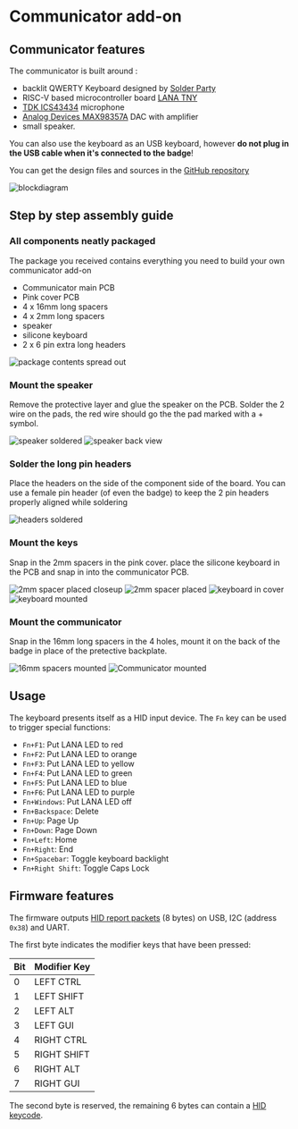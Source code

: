 # Communicator add-on

## Communicator features

The communicator is built around :

- backlit QWERTY Keyboard designed by [Solder Party](https://www.solder.party/)
- RISC-V based microcontroller board [LANA TNY](https://phyx.be/LANA_TNY/)
- [TDK ICS43434](https://invensense.tdk.com/products/ics-43434/) microphone
- [Analog Devices MAX98357A](https://www.analog.com/en/products/max98357a.html) DAC with amplifier
- small speaker.

You can also use the keyboard as an USB keyboard, however **do not plug in the USB cable when it's connected to the badge**!

You can get the design files and sources in the [GitHub repository](https://github.com/Fri3dCamp/communicator_2024)

![blockdiagram](blockdiagram.png)

## Step by step assembly guide

### All components neatly packaged

The package you received contains everything you need to build your own communicator add-on

- Communicator main PCB
- Pink cover PCB
- 4 x 16mm long spacers
- 4 x 2mm long spacers
- speaker
- silicone keyboard
- 2 x 6 pin extra long headers

![package contents spread out](contents2.jpg)

### Mount the speaker

Remove the protective layer and glue the speaker on the PCB. Solder the 2 wire on the pads, the red wire should go the the pad marked with a + symbol.

![speaker soldered](speaker.jpg)
![speaker back view](speaker2.jpg)

### Solder the long pin headers

Place the headers on the side of the component side of the board. You can use a female pin header (of even the badge) to keep the 2 pin headers properly aligned while soldering

![headers soldered](headers.jpg)

### Mount the keys

Snap in the 2mm spacers in the pink cover. place the silicone keyboard in the PCB and snap in into the communicator PCB.

![2mm spacer placed closeup](pink_spacer.jpg)
![2mm spacer placed](pink_spacer_overview.jpg)
![keyboard in cover](pink_keyboard.jpg)
![keyboard mounted](pink_mounted.jpg)

### Mount the communicator

Snap in the 16mm long spacers in the 4 holes, mount it on the back of the badge in place of the pretective backplate.

![16mm spacers mounted](16mm_spacer.jpg)
![Communicator mounted](communicator_mounted.jpg)

## Usage

The keyboard presents itself as a HID input device.
The `Fn` key can be used to trigger special functions:

- `Fn+F1`: Put LANA LED to red
- `Fn+F2`: Put LANA LED to orange
- `Fn+F3`: Put LANA LED to yellow
- `Fn+F4`: Put LANA LED to green
- `Fn+F5`: Put LANA LED to blue
- `Fn+F6`: Put LANA LED to purple
- `Fn+Windows`: Put LANA LED off
- `Fn+Backspace`: Delete
- `Fn+Up`: Page Up
- `Fn+Down`: Page Down
- `Fn+Left`: Home
- `Fn+Right`: End
- `Fn+Spacebar`: Toggle keyboard backlight
- `Fn+Right Shift`: Toggle Caps Lock

## Firmware features

The firmware outputs [HID report packets](https://files.microscan.com/helpfiles/ms4_help_file/ms-4_help-02-46.html) (8 bytes) on USB, I2C (address `0x38`) and UART.

The first byte indicates the modifier keys that have been pressed:

| Bit | Modifier Key |
| --- | ------------ |
| 0   | LEFT CTRL    |
| 1   | LEFT SHIFT   |
| 2   | LEFT ALT     |
| 3   | LEFT GUI     |
| 4   | RIGHT CTRL   |
| 5   | RIGHT SHIFT  |
| 6   | RIGHT ALT    |
| 7   | RIGHT GUI    |

The second byte is reserved, the remaining 6 bytes can contain a [HID keycode](https://gist.github.com/MightyPork/6da26e382a7ad91b5496ee55fdc73db2).
